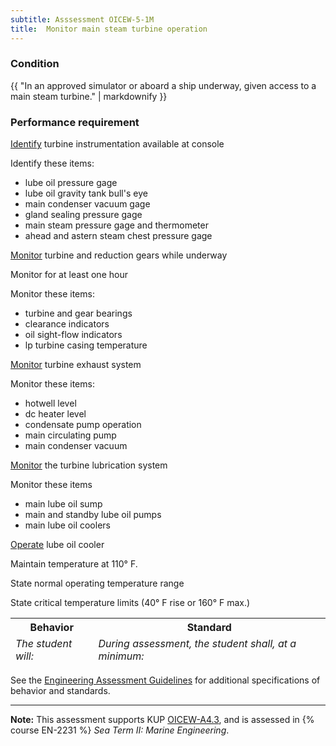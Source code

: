 ```yaml
---
subtitle: Asssessment OICEW-5-1M
title:  Monitor main steam turbine operation
---
```




### Condition

{{ "In an approved simulator or aboard a ship underway, given access to a main steam turbine." | markdownify }}

### Performance requirement 

<table width='100%' class='Guidelines'>
 <thead>
 <tr>
     <th class='thirty'>Behavior</th>
     <th class='seventy'>Standard</th>
 </tr>
 <tr>
     <td><em>The student will:</em></td>
     <td><em>During assessment, the student shall, at a minimum:</em></td>
 </tr>
 </thead>
 <tbody>


<!--rowstart-->

[Identify](guidelines#identify) turbine instrumentation available at console

<!--cellbreak-->

Identify these items:

  * lube oil pressure gage
  * lube oil gravity tank bull's eye
  * main condenser vacuum gage
  * gland sealing pressure gage
  * main steam pressure gage and thermometer
  * ahead and astern steam chest pressure gage

<!--rowend-->


<!--rowstart-->

[Monitor](guidelines#monitor) turbine and reduction gears while underway

<!--cellbreak-->

Monitor for at least one hour

Monitor these items:

  * turbine and gear bearings
  * clearance indicators
  * oil sight-flow indicators
  * lp turbine casing temperature

<!--rowend-->


<!--rowstart-->

[Monitor](guidelines#monitor) turbine exhaust system

<!--cellbreak-->

Monitor these items:

  * hotwell level
  * dc heater level
  * condensate pump operation
  * main circulating pump
  * main condenser vacuum

<!--rowend-->


<!--rowstart-->

[Monitor](guidelines#monitor) the turbine lubrication system

<!--cellbreak-->

Monitor these items

  * main lube oil sump
  * main and standby lube oil pumps
  * main lube oil coolers

<!--rowend-->


<!--rowstart-->

[Operate](guidelines#operate) lube oil cooler

<!--cellbreak-->

Maintain temperature at 110° F.

State normal operating temperature range

State critical temperature limits (40° F rise or 160° F max.)

<!--rowend-->


 </tbody>
 </table>



See the [Engineering Assessment Guidelines](guidelines) for additional specifications of behavior and standards.


*****

**Note:** This assessment supports KUP [OICEW-A4.3]({{site.baseurl}}/tables/31.html#OICEW-A4.3), and is assessed in  {% course  EN-2231 %}  *Sea Term II: Marine Engineering*. 

